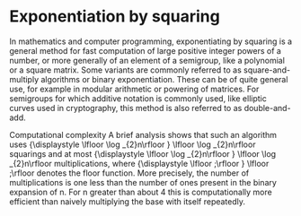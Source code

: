 # Exponentiation by squaring
In mathematics and computer programming, exponentiating by squaring is a general method for fast computation of large positive integer powers of a number, or more generally of an element of a semigroup, like a polynomial or a square matrix. Some variants are commonly referred to as square-and-multiply algorithms or binary exponentiation. These can be of quite general use, for example in modular arithmetic or powering of matrices. For semigroups for which additive notation is commonly used, like elliptic curves used in cryptography, this method is also referred to as double-and-add.

Computational complexity
A brief analysis shows that such an algorithm uses {\displaystyle \lfloor \log _{2}n\rfloor } \lfloor \log _{2}n\rfloor  squarings and at most {\displaystyle \lfloor \log _{2}n\rfloor } \lfloor \log _{2}n\rfloor  multiplications, where {\displaystyle \lfloor \;\rfloor } \lfloor \;\rfloor  denotes the floor function. More precisely, the number of multiplications is one less than the number of ones present in the binary expansion of n. For n greater than about 4 this is computationally more efficient than naively multiplying the base with itself repeatedly.
